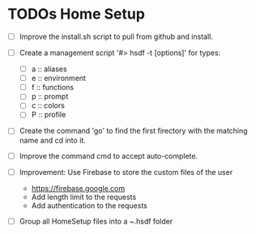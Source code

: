 # TODOs Home Setup

* [ ] Improve the install.sh script to pull from github and install.

* [ ] Create a management script '#> hsdf -t <type> [options]' for types:
    * [ ] a :: aliases
    * [ ] e :: environment
    * [ ] f :: functions
    * [ ] p :: prompt
    * [ ] c :: colors
    * [ ] P :: profile
    
* [ ] Create the command 'go' to find the first firectory with the matching name and cd into it.

* [ ] Improve the command cmd to accept auto-complete.

* [ ] Improvement: Use Firebase to store the custom files of the user
  * https://firebase.google.com
  * Add length limit to the requests
  * Add authentication to the requests

* [ ] Group all HomeSetup files into a ~.hsdf folder
